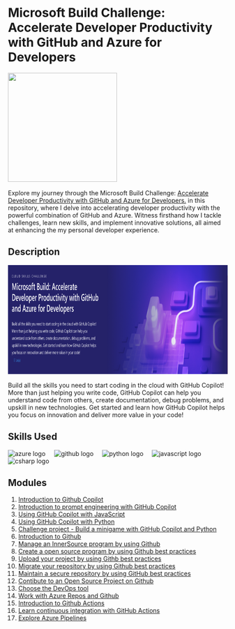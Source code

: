 # Microsoft Build Challenge: Accelerate Developer Productivity with GitHub and Azure for Developers

<img src="https://github.com/ilocodes/microsoft-build-challenge-github-azure/blob/main/MSBuild_Logo.gif?raw=true" width="250" height="250"/>

Explore my journey through the Microsoft Build Challenge: [Accelerate Developer Productivity with GitHub and Azure for Developers.](https://learn.microsoft.com/en-us/training/challenges?id=4ab7a1b6-fb12-47a2-88ad-2a40c408b253) in this repository, where I delve into accelerating developer productivity with the powerful combination of GitHub and Azure. Witness firsthand how I tackle challenges, learn new skills, and implement innovative solutions, all aimed at enhancing the my personal developer experience.

## Description

<div align="left">
  <img height="250" src= "banner.png" />
</div>

Build all the skills you need to start coding in the cloud with GitHub Copilot! More than just helping you write code, GitHub Copilot can help you understand code from others, create documentation, debug problems, and upskill in new technologies. Get started and learn how GitHub Copilot helps you focus on innovation and deliver more value in your code!

## Skills Used

<div align="left">
  <img src="https://cdn.jsdelivr.net/gh/devicons/devicon/icons/azure/azure-original.svg" height="40" alt="azure logo"  />
  <img width="12" />
  <img src="https://cdn.jsdelivr.net/gh/devicons/devicon/icons/github/github-original.svg" height="40" alt="github logo"  />
  <img width="12" />
  <img src="https://cdn.jsdelivr.net/gh/devicons/devicon/icons/python/python-original.svg" height="40" alt="python logo"  />
  <img width="12" />
  <img src="https://cdn.jsdelivr.net/gh/devicons/devicon/icons/javascript/javascript-original.svg" height="40" alt="javascript logo"  />
  <img width="12" />
  <img src="https://cdn.jsdelivr.net/gh/devicons/devicon/icons/csharp/csharp-original.svg" height="40" alt="csharp logo"  />
</div>

###

<div align="left">
</div>

###

###

###

## Modules
1. [Introduction to Github Copilot](https://github.com/ilocodes/meta-front-end-developer/blob/main/Week%201/how-the-internet-works.md)
2. [Introduction to prompt engineering with GitHub Copilot](https://github.com/ilocodes/microsoft-build-challenge-github-azure/blob/main/module2/prompt-engineering.md)
3. [Using GitHub Copilot with JavaScript](https://github.com/ilocodes/microsoft-build-challenge-github-azure/edit/main/module3%264/styles.css)
4. [Using GitHub Copilot with Python](https://github.com/ilocodes/microsoft-build-challenge-github-azure/blob/main/module3%264/main.py)
5. [Challenge project - Build a minigame with GitHub Copilot and Python](https://github.com/ilocodes/mslearn-challenge-project-create-mini-game-with-copilot)
6. [Introduction to Github](https://learn.microsoft.com/en-us/training/modules/introduction-to-github/)
7. [Manage an InnerSource program by using Github](https://github.com/ilocodes/microsoft-build-challenge-github-azure/blob/main/module7/innersource-program.md)
8. [Create a open source program by using Github best practices](https://github.com/ilocodes/microsoft-build-challenge-github-azure/blob/main/module8/creating-open-source-program.md)
9. [Upload your project by using Githb best practices](https://github.com/ilocodes/microsoft-build-challenge-github-azure/blob/main/module9/uploading-projects-to-github.md)
10. [Migrate your repository by using Github best practices](https://github.com/ilocodes/microsoft-build-challenge-github-azure/blob/main/module10/migrate-your-repository.md)
11. [Maintain a secure repository by using GitHub best practices](https://github.com/ilocodes/microsoft-build-challenge-github-azure/blob/main/module11/secure-github-repo.md)
12. [Contibute to an Open Source Project on Github](https://github.com/ilocodes/microsoft-build-challenge-github-azure/blob/main/module12/contribute-to-open-source-project-github.md)
13. [Choose the DevOps tool](https://github.com/ilocodes/microsoft-build-challenge-github-azure/blob/main/module14/azure-devops.md)
14. [Work with Azure Repos and Github](https://github.com/ilocodes/microsoft-build-challenge-github-azure/blob/main/module15/work-with-azure-repos-and-github.md)
15. [Introduction to Github Actions](https://github.com/ilocodes/microsoft-build-challenge-github-azure/tree/main/module16)
16. [Learn continuous integration with GitHub Actions](https://github.com/ilocodes/eShopOnWeb)
17. [Explore Azure Pipelines](https://github.com/ilocodes/microsoft-build-challenge-github-azure/blob/main/module18/explore-azure-pipelines.md)
